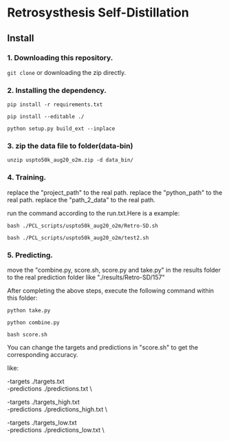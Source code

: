 # Retrosysthesis Self-Distillation

## Install
### 1. Downloading this repository.
```git clone``` or downloading the zip directly.
### 2. Installing the dependency.

```pip install -r requirements.txt```

```pip install --editable ./ ```

```python setup.py build_ext --inplace ```

### 3. zip the data file to folder(data-bin)

```unzip uspto50k_aug20_o2m.zip -d data_bin/```

### 4. Training.

replace the "project_path" to the real path.
replace the "python_path" to the real path.
replace the "path_2_data" to the real path.

run the command according to the run.txt.Here is a example:

```bash ./PCL_scripts/uspto50k_aug20_o2m/Retro-SD.sh```

```bash ./PCL_scripts/uspto50k_aug20_o2m/test2.sh```

### 5. Predicting.

move the "combine.py, score.sh, score.py and take.py" in the results folder to the real prediction folder like "./results/Retro-SD/157"

After completing the above steps, execute the following command within this folder:

```python take.py```

```python combine.py```

```bash score.sh```

You can change the targets and predictions in "score.sh" to get the corresponding accuracy.

like:

-targets ./targets.txt \
-predictions ./predictions.txt \

-targets ./targets_high.txt \
-predictions ./predictions_high.txt \

-targets ./targets_low.txt \
-predictions ./predictions_low.txt \
